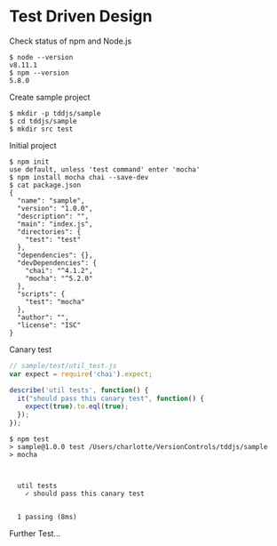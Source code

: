 # Test Driven Design
Check status of npm and Node.js
```shell
$ node --version
v8.11.1
$ npm --version
5.8.0
```
Create sample project
```shell
$ mkdir -p tddjs/sample
$ cd tddjs/sample
$ mkdir src test
```

Initial project
```shell
$ npm init
use default, unless 'test command' enter 'mocha'
$ npm install mocha chai --save-dev
$ cat package.json
{
  "name": "sample",
  "version": "1.0.0",
  "description": "",
  "main": "index.js",
  "directories": {
    "test": "test"
  },
  "dependencies": {},
  "devDependencies": {
    "chai": "^4.1.2",
    "mocha": "^5.2.0"
  },
  "scripts": {
    "test": "mocha"
  },
  "author": "",
  "license": "ISC"
}
```
Canary test
```javascript
// sample/test/util_test.js
var expect = require('chai').expect;

describe('util tests', function() {
  it("should pass this canary test", function() {
    expect(true).to.eql(true);
  });
});
```
```shell
$ npm test
> sample@1.0.0 test /Users/charlotte/VersionControls/tddjs/sample
> mocha



  util tests
    ✓ should pass this canary test


  1 passing (8ms)
  ```
  Further Test...
